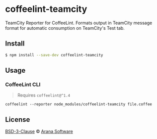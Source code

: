 # coffeelint-teamcity

TeamCity Reporter for CoffeeLint. Formats output in TeamCity message
format for automatic consumption on TeamCity's Test tab.

## Install

```sh
$ npm install --save-dev coffeelint-teamcity
```
## Usage

### CoffeeLint CLI

> Requires `coffeelint@^1.4`

```
coffeelint --reporter node_modules/coffeelint-teamcity file.coffee
```

## License

[BSD-3-Clause](https://raw.githubusercontent.com/aranasoft/coffeelint-teamcity/master/LICENSE) © [Arana Software](http://www.aranasoft.com)
